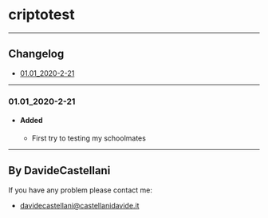 # criptotest
---
## Changelog 
- [01.01_2020-2-21](#0101_2020-2-21)

---
### 01.01_2020-2-21
 - #### Added
	 - First try to testing my schoolmates



---
By DavideCastellani
---
If you have any problem please contact me:
- davidecastellani@castellanidavide.it
